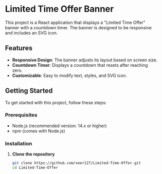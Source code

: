 # Limited Time Offer Banner

This project is a React application that displays a "Limited Time Offer" banner with a countdown timer. The banner is designed to be responsive and includes an SVG icon.

## Features

- **Responsive Design**: The banner adjusts its layout based on screen size.
- **Countdown Timer**: Displays a countdown that resets after reaching zero.
- **Customizable**: Easy to modify text, styles, and SVG icon.

## Getting Started

To get started with this project, follow these steps:

### Prerequisites

- Node.js (recommended version: 14.x or higher)
- npm (comes with Node.js)

### Installation

1. **Clone the repository**

   ```bash
   git clone https://github.com/veer127/Limited-Time-Offer.git
   cd Limited-Time-Offer
